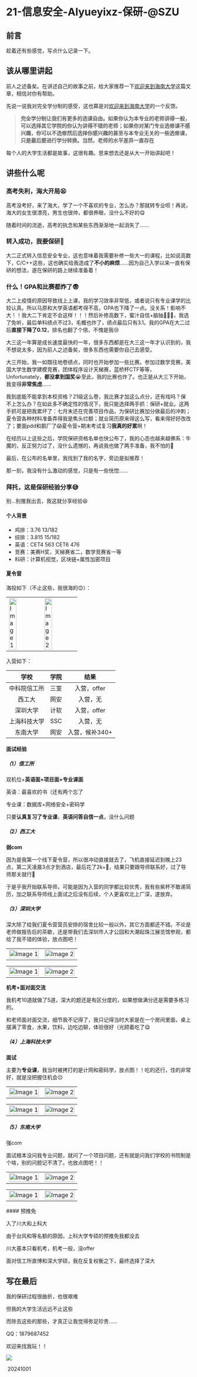 # 21-信息安全-AIyueyixz-保研-@SZU

## 前言

趁着还有些感觉，写点什么记录一下。

## 该从哪里讲起

前人之述备矣。在讲述自己的故事之前，给大家推荐一下[欢迎来到海南大学](https://hainanu-application.github.io/#/welcome-to-hnu)这篇文章，相信对你有帮助。

先说一说我对完全学分制的感受，这也算是对[欢迎来到海南大学](https://hainanu-application.github.io/#/welcome-to-hnu)的一个反馈。

> **完全学分制让我们有更多的选课自由。如果你认为本专业的老师讲得一般，可以选择其它学院的你认为讲得不错的老师；如果你对某门专业选修课不感兴趣，你可以不选修然后选择你感兴趣的甚至与本专业无关的一些选修课，只是最后要进行学分转换。当然，老师的水平差异一直存在**

每个人的大学生活都是故事，这很有趣。思来想去还是从大一开始讲起吧！

## 讲些什么呢  

### 高考失利，海大开局😫

高考没考好，来了海大，学了一个不喜欢的专业，怎么办？那就转专业呗！再说，海大的女生很漂亮，男生也很帅，都很养眼，没什么不好的😋

随着时间的流逝，高考的执念和某些东西渐渐地一起消失了......

### 转入成功，我要保研🥰

大二正式转入信息安全专业，这也意味着我需要补修一些大一的课程，比如说高数下，C/C++这些，这也确实给我造成了**不小的麻烦**......因为自己入学以来一直有保研的想法，遂在保研的路上继续准备着！

### 什么！GPA和比赛都炸了😨

大二上疫情的原因导致线上上课，我的学习效率非常低，或者说只有专业课学的比较认真。所以马原和大学英语都考得不高，GPA也下降了一点。没关系！影响不大！！我大二下肯定不会这样！！！然后补修高数下，蜜汁自信+脑抽🤡🤡🤡，我选了免听，最后单科绩点不过3，毛概也炸了，绩点最后只有3.1。我的GPA在大二过后**直接下降了0.12**，排名也翻了个倍，不愧是我😢

大三这一年算是成长速度最快的一年，很多东西都是在大三这一年才认识到的，我不想说太多，因为前人之述备矣，很多东西也需要你自己去感受。

大三开始，我一如既往地卷绩点，同时也开始参加一些比赛。参加过数学竞赛，美国大学生数学建模竞赛，团体程序设计天梯赛，蓝桥杯CTF等等，Unfortunately，**都没拿到国奖**😭至此，我的比赛也炸了。也正是从大三下开始，我变得**非常焦虑**......

我到底能不能拿到本校资格？21级这么卷，我比赛才加这么点分，还有戏吗？保不上怎么办？在如此多不确定性的情况下，我只能选择两手抓：保研+就业。这两手抓可是把我累坏了：七月末还在完善项目作品，为保研比赛加分做最后的冲刺；夏令营各种材料准备弄得我是焦头烂额；就业简历原来得这么写，看来得好好改改了；要面pdd和鹅厂了😱夏令营+期末考试复习**我真的好累**啊！

在经历以上这些之后，学院保研资格名单也快公布了，我的心态也越来越佛系：牛魔的，反正努力过了，没什么遗憾的，再说我也做了两手准备，我不怕的😤

最后，在公布的名单里，我找到了我的名字，旁边是拟推荐！

那一刻，我没有什么激动的感觉，只是有一些恍惚......

### 拜托，这是保研经验分享😅

别...别推我出去，我这就分享经验😆

#### 个人背景

- 鸡排：3.76 13/182
- 综排：3.815 15/182
- 英语：CET4 563 CET6 476
- 竞赛：美赛H奖，天梯赛省二，数学竞赛省一等
- 科研：计算机视觉，区块链+属性加密项目

#### 夏令营

海投如下（不止这些，我很海的😊）：

<table>
  <tr>
    <td>
      <img src="img/school1.png" alt="Image 1" style="width:50%;object-fit=cover;">
    </td>
    <td>
      <img src="img/school2.png" alt="Image 2" style="width:50%;object-fit=cover;">
    </td>
  </tr>
</table>


入营如下：

|     学校     | 学院 |      结果      |
| :----------: | :--: | :------------: |
| 中科院信工所 | 三室 |  入营，offer   |
|    西工大    | 网安 |    入营，无    |
|   深圳大学   | 计软 |  入营，offer   |
| 上海科技大学 | SSC  |    入营，无    |
|   东南大学   | 网安 | 入营，候补340+ |

#### 面试经验

##### （1）信工所

双机位+**英语面+项目面+专业课面**

英语：最喜欢的书（还有两个忘了

专业课：数据库+网络安全+密码学

只要**认真复习了专业课**，**英语问答自信一点**，没什么问题

##### （2）西工大

**弱com**

因为是我第一个线下夏令营，所以很冲动直接就去了，飞机直接延迟到晚上23点，第二天凌晨3点才到酒店，最后花了2k+🤡，结果只要跟导师联系好，过了导师那关就行🙂

于是乎我开始联系导师，可能是因为入营的同学都比较优秀，我有些紫杯不敢递简历，加之联系导师线上面试之后没有后续，个人更喜欢北上广深，遂放弃。

##### （3）深圳大学

深大除了给我们夏令营营员安排的宿舍比较一般以外，其它方面都还不错。不论是老师做报告后的茶歇，还是带我们去深圳市人才公园和大潮起珠江展览馆参观，都给了我不错的体验，放点图吧！

<table>
  <tr>
    <td>
      <img src="img/szu3.jpg" alt="Image 1" style="width:100%;object-fit=cover;">
    </td>
    <td>
      <img src="img/szu4.jpg" alt="Image 2" style="width:100%;object-fit=cover;">
    </td>
  </tr>
</table>

<table>
  <tr>
    <td>
      <img src="img/szu1.png" alt="Image 1" style="width:100%;object-fit=cover;">
    </td>
    <td>
      <img src="img/szu2.png" alt="Image 2" style="width:100%;object-fit=cover;">
    </td>
  </tr>
</table>

**机考+面对面交流**

我机考10道就做了5道，深大的题还是有区分度的，如果想做满分还是需要多练习的。

和老师面对面交流，细节我不记得了，我只记得当时大家是在一个房间里面，桌上摆满了零食，水果，饮料，边吃边聊，体验很好（光顾着吃了😋

##### （4）上海科技大学

**面试**

主要为**专业课**，我当时被拷打的是计网和密码学，放点图！！吃的还行，住的非常好，就是没把握住机会☹

<table>
  <tr>
    <td>
      <img src="img/skd2.jpg" alt="Image 1" style="width:100%;object-fit=cover;">
    </td>
    <td>
      <img src="img/skd1.jpg" alt="Image 2" style="width:100%;object-fit=cover;">
    </td>
  </tr>
</table>

<table>
  <tr>
    <td>
      <img src="img/skd3.jpg" alt="Image 1" style="width:100%;object-fit=cover;">
    </td>
    <td>
      <img src="img/skd4.jpg" alt="Image 2" style="width:100%;object-fit=cover;">
    </td>
  </tr>
</table>

##### （5）东南大学

强com

面试根本没问我专业问题，就问了一个项目问题，还有就是问我们学校的书院制是个啥，别的问题记不清了。也放点图吧！！

<table>
  <tr>
    <td>
      <img src="img/seu1.jpg" alt="Image 1" style="width:100%;object-fit=cover;">
    </td>
    <td>
      <img src="img/seu3.jpg" alt="Image 2" style="width:100%;object-fit=cover;">
    </td>
  </tr>
</table>

<table>
  <tr>
    <td>
      <img src="img/seu2.jpg" alt="Image 1" style="width:100%;object-fit=cover;">
    </td>
    <td>
      <img src="img/seu4.jpg" alt="Image 2" style="width:100%;object-fit=cover;">
    </td>
  </tr>
</table>
#### 预推免

入了川大和上科大

由于台风和等名额的原因，上科大学专硕的预推免我都没去

川大基本只看机考，机考一般，没offer

面对信工所直博和深大学硕，我在反复权衡之下，最终选择了深大


## 写在最后

我的保研过程很曲折，也很艰难

但我的大学生活远远不止这些

而除去这些的那些，才真正让我觉得弥足珍贵......

QQ：1879687452

欢迎来找我玩！！

![](img/milk_dragon.gif)

​																										      20241001

